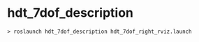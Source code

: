 hdt_7dof_description
====================
```
> roslaunch hdt_7dof_description hdt_7dof_right_rviz.launch
```
